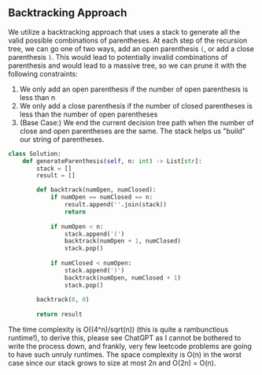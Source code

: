 ## Backtracking Approach
We utilize a backtracking approach that uses a stack to generate all the valid possible combinations of parentheses. At each step of the recursion tree, we can go one of two ways, add an open parenthesis `(`, or add a close parenthesis `)`. This would lead to potentially invalid combinations of parenthesis and would lead to a massive tree, so we can prune it with the following constraints: 
1) We only add an open parenthesis if the number of open parenthesis is less than n
2) We only add a close parenthesis if the number of closed parentheses is less than the number of open parentheses
3)  (Base Case:) We end the current decision tree path when the number of close and open parentheses are the same.
The stack helps us "build" our string of parentheses.
``` python
class Solution:
    def generateParenthesis(self, n: int) -> List[str]:
        stack = []
        result = []

        def backtrack(numOpen, numClosed):
            if numOpen == numClosed == n:
                result.append(''.join(stack))
                return
            
            if numOpen < n:
                stack.append('(')
                backtrack(numOpen + 1, numClosed)
                stack.pop()
            
            if numClosed < numOpen:
                stack.append(')')
                backtrack(numOpen, numClosed + 1)
                stack.pop()
        
        backtrack(0, 0)
        
        return result
```
The time complexity is O((4^n)/sqrt(n)) (this is quite a rambunctious runtime!), to derive this, please see ChatGPT as I cannot be bothered to write the process down, and frankly, very few leetcode problems are going to have such unruly runtimes. The space complexity is O(n) in the worst case since our stack grows to size at most 2n and O(2n) = O(n).